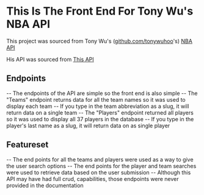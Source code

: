 # This Is The Front End For Tony Wu's NBA API

This project was sourced from Tony Wu's ([github.com/tonywuhoo](https://github.com/tonywuhoo)'s) [NBA API](https://nbaapi-production.up.railway.app/)

His API was sourced from [This API](https://www.balldontlie.io/#introduction)

## Endpoints 

-- The endpoints of the API are simple so the front end is also simple
-- The "Teams" endpoint returns data for all the team names so it was used to display each team
-- If you type in the team abbreviation as a slug, it will return data on a single team 
-- The "Players" endpoint returned all players so it was used to display all 37 players in the database 
-- If you type in the player's last name as a slug, it will return data on as single player

## Featureset

-- The end points for all the teams and players were used as a way to give the user search options
-- The end points for the player and team searches were used to retrieve data based on the user submission
-- Although this API may have had full crud, capabilities, those endpoints were never provided in the documentation


